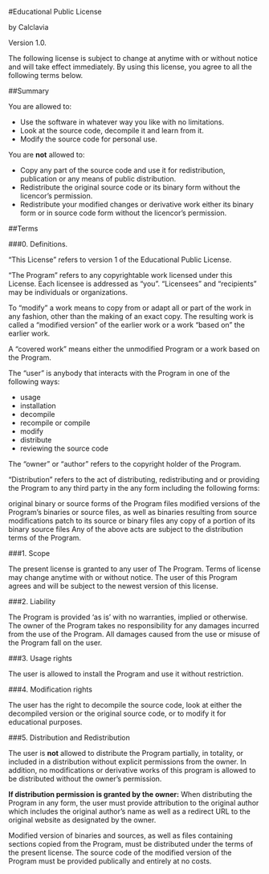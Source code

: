 #Educational Public License

by Calclavia

Version 1.0.


The following license is subject to change at anytime with or without notice and will take effect immediately. By using this license, you agree to all the following terms below.

##Summary

You are allowed to:

* Use the software in whatever way you like with no limitations.
* Look at the source code, decompile it and learn from it.
* Modify the source code for personal use.

You are **not** allowed to:

* Copy any part of the source code and use it for redistribution, publication or any means of public distribution.
* Redistribute the original source code or its binary form without the licencor’s permission.
* Redistribute your modified changes or derivative work either its binary form or in source code form without the licencor’s permission.

##Terms

###0. Definitions.

“This License” refers to version 1 of the Educational Public License.

“The Program” refers to any copyrightable work licensed under this License. Each licensee is addressed as “you”. “Licensees” and “recipients” may be individuals or organizations.

To “modify” a work means to copy from or adapt all or part of the work in any fashion, other than the making of an exact copy. The resulting work is called a “modified version” of the earlier work or a work “based on” the earlier work.

A “covered work” means either the unmodified Program or a work based on the Program.

The “user” is anybody that interacts with the Program in one of the following ways:

* usage
* installation
* decompile
* recompile or compile
* modify
* distribute
* reviewing the source code

The “owner” or “author” refers to the copyright holder of the Program.

“Distribution” refers to the act of distributing, redistributing and or providing the Program to any third party in the any form including the following forms:

original binary or source forms of the Program files
modified versions of the Program’s binaries or source files, as well as binaries resulting from source modifications
patch to its source or binary files
any copy of a portion of its binary source files
Any of the above acts are subject to the distribution terms of the Program.

###1. Scope

The present license is granted to any user of The Program. Terms of license may change anytime with or without notice. The user of this Program agrees and will be subject to the newest version of this license.

###2. Liability

The Program is provided ‘as is’ with no warranties, implied or otherwise. The owner of the Program takes no responsibility for any damages incurred from the use of the Program. All damages caused from the use or misuse of the Program fall on the user.

###3. Usage rights

The user is allowed to install the Program and use it without restriction.

###4. Modification rights

The user has the right to decompile the source code, look at either the decompiled version or the original source code, or to modify it for educational purposes.

###5. Distribution and Redistribution

The user is **not** allowed to distribute the Program partially, in totality, or included in a distribution without explicit permissions from the owner. In addition, no modifications or derivative works of this program is allowed to be distributed without the owner’s permission.

**If distribution permission is granted by the owner:**
When distributing the Program in any form, the user must provide attribution to the original author which includes the original author’s name as well as a redirect URL to the original website as designated by the owner.

Modified version of binaries and sources, as well as files containing sections copied from the Program, must be distributed under the terms of the present license. The source code of the modified version of the Program must be provided publically and entirely at no costs.